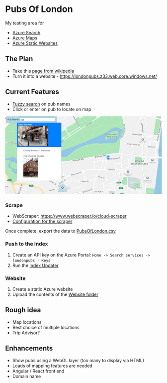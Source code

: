 # Pubs Of London
My testing area for 
- [Azure Search](https://azure.microsoft.com/en-gb/services/search/)
- [Azure Maps](https://azure.microsoft.com/en-us/services/azure-maps/) 
- [Azure Static Websites](https://docs.microsoft.com/en-us/azure/storage/blobs/storage-blob-static-website)

## The Plan
- Take this [page from wikipedia](https://en.wikipedia.org/wiki/List_of_pubs_in_London)
- Turn it into a website - https://londonpubs.z33.web.core.windows.net/

## Current Features
- [Fuzzy search](https://en.wikipedia.org/wiki/Approximate_string_matching) on pub names
- Click or enter on pub to locate on map

![screenshot](z_screenshots/Screenshot.png "Screenshot of the website")

### Scrape
- WebScraper:  https://www.webscraper.io/cloud-scraper
- [Configuration for the scraper](Scraper/ScraperConfig.json)

Once complete, export the data to [PubsOfLondon.csv](IndexUpdater/pubsoflondon.csv)

### Push to the Index
1. Create an API key on the Azure Portal: `Home -> Search services -> londonpubs - Keys`
1. Run the [Index Updater](IndexUpdater/IndexUpdater)

### Website
1. Create a static Azure website 
2. Upload the contents of the [Website folder](Website)

## Rough idea
- Map locations
- Best choice of multiple locations
- Trip Advisor? 

## Enhancements
- Show pubs using a WebGL layer (too many to display via HTML)
- Loads of mapping features are needed
- Angular / React front end
- Domain name
